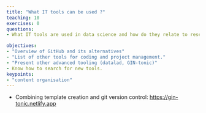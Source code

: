 ```yaml
---
title: "What IT tools can be used ?"
teaching: 10
exercises: 0
questions:
- What IT tools are used in data science and how do they relate to research project?

objectives:
- "Overview of GitHub and its alternatives"
- "List of other tools for coding and project management."
- "Present other advanced tooling (datalad, GIN-tonic)"
- Know how to search for new tools.
keypoints:
- "content organisation"
---
```



- Combining template creation and git version control: https://gin-tonic.netlify.app